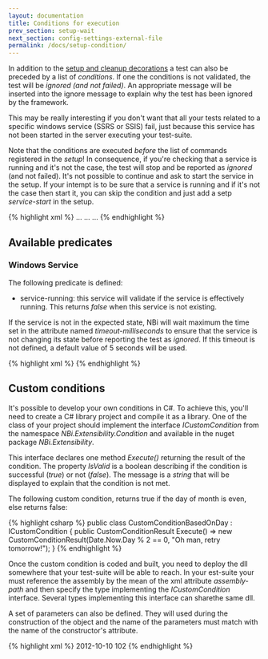 ```yaml
---
layout: documentation
title: Conditions for execution
prev_section: setup-wait
next_section: config-settings-external-file
permalink: /docs/setup-condition/
---
```

In addition to the [setup and cleanup decorations](../setup-cleanup) a test can also be preceded by a list of *conditions*. If one the conditions is not validated, the test will be *ignored (and not failed)*. An appropriate message will be inserted into the ignore message to explain why the test has been ignored by the framework.

This may be really interesting if you don't want that all your tests related to a specific windows service (SSRS or SSIS) fail, just because this service has not been started in the server executing your test-suite.

Note that the conditions are executed *before* the list of commands registered in the *setup*! In consequence, if you're checking that a service is running and it's not the case, the test will stop and be reported as *ignored* (and not failed). It's not possible to continue and ask to start the service in the setup. If your intempt is to be sure that a service is running and if it's not the case then start it, you can skip the condition and just add a setp *service-start* in the setup.

{% highlight xml %}
<test>
	<condition>
		...
	</condition>
	<setup>
		...
	</setup>
	<system-under-test>
		...
	</system-under-test>
</test>
{% endhighlight %}

## Available predicates

### Windows Service

The following predicate is defined:

* service-running: this service will validate if the service is effectively running. This returns *false* when this service is not existing.

If the service is not in the expected state, NBi will wait maximum the time set in the attribute named *timeout-milliseconds* to ensure that the service is not changing its state before reporting the test as *ignored*. If this timeout is not defined, a default value of 5 seconds will be used.

{% highlight xml %}
<condition>
	<service-running name="MyService"/>
	<service-running name="MyService2" timeout-milliseconds="1000"/>
</condition>
{% endhighlight %}

## Custom conditions

It's possible to develop your own conditions in C#. To achieve this, you'll need to create a C# library project and compile it as a library. One of the class of your project should implement the interface *ICustomCondition* from the namespace *NBi.Extensibility.Condition* and available in the nuget package *NBi.Extensibility*.

This interface declares one method *Execute()* returning the result of the condition. The property *IsValid* is a boolean describing if the condition is successful (*true*) or not (*false*). The message is a *string* that will be displayed to explain that the condition is not met.

The following custom condition, returns true if the day of month is even, else returns false:

{% highlight csharp %}
public class CustomConditionBasedOnDay : ICustomCondition
{
    public CustomConditionResult Execute() 
        => new CustomConditionResult(Date.Now.Day % 2 == 0, "Oh man, retry tomorrow!");
}
{% endhighlight %}

Once the custom condition is coded and built, you need to deploy the dll somewhere that your test-suite will be able to reach. In your est-suite your must reference the assembly by the mean of the xml attribute *assembly-path* and then specify the type implementing the *ICustomCondition* interface. Several types implementing this interface can sharethe same dll. 

A set of parameters can also be defined. They will used during the construction of the object and the name of the parameters must match with the name of the constructor's attribute.

{% highlight xml %}
<condition>
  <custom assembly-path="myAssembly.dll" type="myType">
    <parameter name="firstParam">2012-10-10</parameter>
    <parameter name="secondParam">102</parameter>
  </custom>
</condition>
{% endhighlight %}

